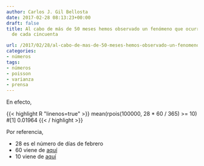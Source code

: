 ```yaml
---
author: Carlos J. Gil Bellosta
date: 2017-02-28 08:13:23+00:00
draft: false
title: Al cabo de más de 50 meses hemos observado un fenómeno que ocurriría en uno
  de cada cincuenta

url: /2017/02/28/al-cabo-de-mas-de-50-meses-hemos-observado-un-fenomeno-que-ocurriria-en-uno-de-cada-cincuenta/
categories:
- números
tags:
- números
- poisson
- varianza
- prensa
---
```


En efecto,

{{< highlight R "linenos=true" >}}
mean(rpois(100000, 28 * 60 / 365) >= 10)
#[1] 0.01964
{{< / highlight >}}

Por referencia,

* 28 es el número de días de febrero
* 60 viene de [aquí](http://www.ine.es/ss/Satellite?L=es_ES&c=INESeccion_C&cid=1259926144037&p=1254735110672&pagename=ProductosYServicios%2FPYSLayout)
* 10 viene de [aquí](http://www.elmundo.es/cronica/2017/02/26/58b147d0468aebf1788b465c.html)